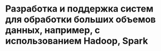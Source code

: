 # Разработка и поддержка систем для обработки больших объемов данных, например, с использованием Hadoop, Spark


